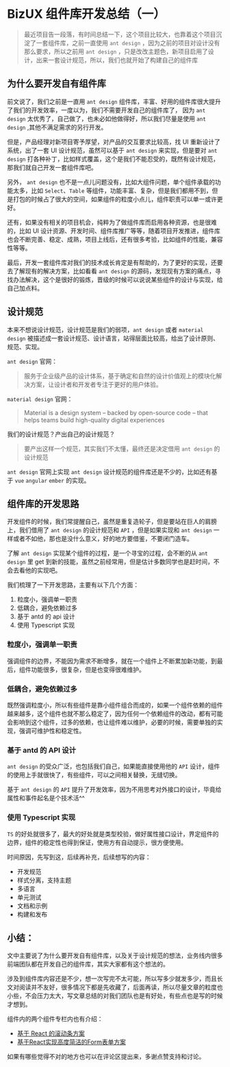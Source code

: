 # BizUX 组件库开发总结（一）

>最近项目告一段落，有时间总结一下，这个项目比较大，也靠着这个项目沉淀了一套组件库，之前一直使用 `ant design` ，因为之前的项目对设计没有那么要求，所以之前用 `ant design` ，只是改改主题色，新项目启用了设计，出来一套设计规范，所以，我们也就开始了构建自己的组件库

## 为什么要开发自有组件库

前文说了，我们之前是一直用 `ant design` 组件库，丰富、好用的组件库很大提升了我们的开发效率，一度以为，我们不需要开发自己的组件库了， 因为 `ant design` 太优秀了，自己做了，也未必如他做得好，所以我们尽量是使用  `ant design` ,其他不满足需求的另行开发。

但是，产品经理对新项目寄予厚望，对产品的交互要求比较高，找 UI 重新设计了系统，出了一套 UI 设计规范，虽然可以基于  `ant design` 来实现，但是要对 `ant design` 打各种补丁，比如样式覆盖，这个是我们不能忍受的，既然有设计规范，那我们就自己开发一套组件库吧。

另外， `ant design` 也不是一点儿问题没有，比如大组件问题，单个组件承载的功能太多，比如 `Select`、`Table` 等组件，功能丰富、复杂，但是我们都用不到，但是打包的时候占了很大的空间，如果组件的粒度小点儿，组件职责可以单一或许更好。

还有，如果没有相关的项目机会，纯粹为了做组件库而启用各种资源，也是很难的，比如 UI 设计资源、开发时间、组件库推广等等，随着项目开发推进，组件库也会不断完善、稳定、成熟，项目上线后，还有很多考验，比如组件的性能，兼容性等等。

最后，开发一套组件库对我们的技术成长肯定是有帮助的，为了更好的实现，还要去了解现有的解决方案，比如看看 `ant design` 的源码，发现现有方案的痛点，寻找办法解决，这个是很好的锻炼，晋级的时候可以说说某些组件的设计与实现，给自己加点料。

## 设计规范

本来不想说设计规范，设计规范是我们的弱项，`ant design` 或者 `material design` 被描述成一套设计规范、设计语言，站得层面比较高，给出了设计原则、规范、实现。

`ant design` 官网：
> 服务于企业级产品的设计体系，基于确定和自然的设计价值观上的模块化解决方案，让设计者和开发者专注于更好的用户体验。

`material design` 官网：
> Material is a design system – backed by open-source code – that helps teams build high-quality digital experiences

我们的设计规范？产出自己的设计规范？

> 要产出这样一个规范，其实我们不太懂，最终还是决定借用 `ant design` 的设计规范

 `ant design` 官网上实现  `ant design` 设计规范的组件库还是不少的，比如还有基于 `vue` `angular` `ember` 的实现。

## 组件库的开发思路

开发组件的时候，我们常提醒自己，虽然是重复造轮子，但是要站在巨人的肩膀上，我们借用了 `ant design` 的设计规范和 `API` ，但是如果实现和 `ant design` 一样或者不如他，那也是没什么意义，好的地方要借鉴，不要闭门造车。

了解 `ant design` 实现某个组件的过程，是一个寻宝的过程，会不断的从 `ant design` 里 get 到新的技能，虽然之前经常用，但是估计多数同学也是赶时间，不会去看他的实现吧。

我们梳理了一下开发思路，主要有以下几个方面：
1. 粒度小，强调单一职责
2. 低耦合，避免依赖过多
3. 基于 antd 的 api 设计
4. 使用 Typescript 实现

### 粒度小，强调单一职责

强调组件的边界，不能因为需求不断增多，就在一个组件上不断累加新功能，到最后，组件功能很多，很复杂，但是也变得很难维护。

### 低耦合，避免依赖过多

既然强调粒度小，所以有些组件是靠小组件组合而成的，如果一个组件依赖的组件越来越多，这个组件也就不那么稳定了，因为任何一个依赖组件的改动，都有可能会影响到这个组件，过多的依赖，也让组件难以维护，必要的时候，需要单独的实现，强调可维护性和稳定性。

### 基于 antd 的 API 设计

`ant design` 的受众广泛，也包括我们自己，如果能直接使用他的 `API` 设计，组件的使用上手就很快了，有些组件，可以之间相关替换，无缝切换。

基于 `ant design` 的 `API` 提升了开发效率，因为不用思考对外接口的设计，毕竟给属性和事件起名是个技术活^^

### 使用 Typescript 实现

`TS` 的好处就很多了，最大的好处就是类型校验，做好属性接口设计，界定组件的边界，组件的稳定性也得到保证，使用方有自动提示，很方便使用。

时间原因，先写到这，后续再补充，后续想写的内容：
- 开发规范
- 样式分离，支持主题
- 多语言
- 单元测试
- 文档和示例
- 构建和发布


## 小结：

文中主要说了为什么要开发自有组件库，以及关于设计规范的想法，业务线内很多前端团队都在开发自己的组件库，其实大家都有这个想法的。

涉及到组件库内容还是不少，想一次写完不太可能，所以写多少就发多少，而且长文对阅读并不友好，很多情况下都是先收藏了，后面再读，所以尽量文章的粒度也小些，不会压力太大，写文章总结的对我们团队也是有好处，有些点也是写的时候才想到。

组件内的两个组件专栏内也有介绍：
- [基于 React 的滚动条方案](https://zhuanlan.zhihu.com/p/73489367)
- [基于React实现高度简洁的Form表单方案](https://zhuanlan.zhihu.com/p/72621642)

如果有哪些觉得不对的地方也可以在评论区提出来，多谢点赞支持和讨论。
